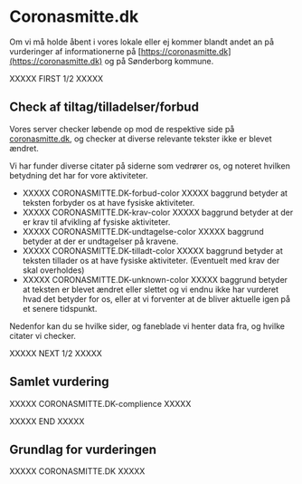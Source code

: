# Coronasmitte.dk

Om vi må holde åbent i vores lokale eller ej kommer blandt andet an på vurderinger af informationerne på [https://coronasmitte.dk](https://coronasmitte.dk) og på Sønderborg kommune.

XXXXX FIRST 1/2 XXXXX

## Check af tiltag/tilladelser/forbud

Vores server checker løbende op mod de respektive side på [coronasmitte.dk](https://coronasmitte.dk), og checker at diverse relevante tekster ikke er blevet ændret.

Vi har funder diverse citater på siderne som vedrører os, og noteret hvilken betydning det har for vore aktiviteter.

 * XXXXX CORONASMITTE.DK-forbud-color XXXXX     baggrund betyder at teksten forbyder os at have fysiske aktiviteter.
 * XXXXX CORONASMITTE.DK-krav-color XXXXX       baggrund betyder at der er krav til afvikling af fysiske aktiviteter.
 * XXXXX CORONASMITTE.DK-undtagelse-color XXXXX baggrund betyder at der er undtagelser på kravene.
 * XXXXX CORONASMITTE.DK-tilladt-color XXXXX    baggrund betyder at teksten tillader os at have fysiske aktiviteter. (Eventuelt med krav der skal overholdes)
 * XXXXX CORONASMITTE.DK-unknown-color XXXXX    baggrund betyder at teksten er blevet ændret eller slettet og vi endnu ikke har vurderet hvad det betyder for os, eller at vi forventer at de bliver aktuelle igen på et senere tidspunkt.

Nedenfor kan du se hvilke sider, og faneblade vi henter data fra, og hvilke citater vi checker.

XXXXX NEXT 1/2 XXXXX

## Samlet vurdering
XXXXX CORONASMITTE.DK-complience XXXXX

XXXXX END XXXXX

## Grundlag for vurderingen

XXXXX CORONASMITTE.DK XXXXX

